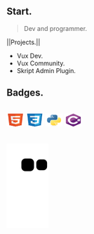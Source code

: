 ## Start.

> Dev and programmer.

||Projects.||
- Vux Dev.
- Vux Community.
- Skript Admin Plugin.

## Badges.
<div style="display: inline_block"><br>
  <img align="center"  height="30" width="40" src="https://raw.githubusercontent.com/devicons/devicon/master/icons/html5/html5-original.svg">
  <img align="center"  height="30" width="40" src="https://raw.githubusercontent.com/devicons/devicon/master/icons/css3/css3-original.svg">
  <img align="center"  height="30" width="40" src="https://raw.githubusercontent.com/devicons/devicon/master/icons/python/python-original.svg">
  <img align="center"  height="30" width="40" src="https://raw.githubusercontent.com/devicons/devicon/master/icons/csharp/csharp-original.svg">
</div>
<p></p>

#

![Snake animation](https://github.com/rafaballerini/rafaballerini/blob/output/github-contribution-grid-snake.svg)
